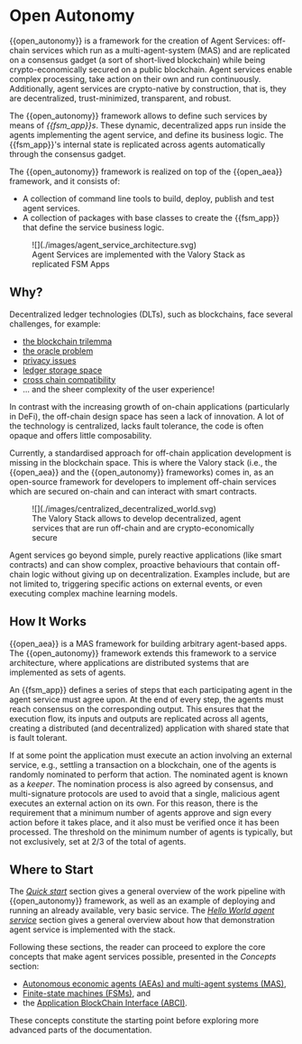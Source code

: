 # Open Autonomy

{{open_autonomy}} is a framework for the creation of Agent Services: off-chain services which run as a multi-agent-system (MAS) and are replicated on a consensus gadget (a sort of short-lived blockchain) while being crypto-economically secured on a public blockchain. Agent services enable complex processing, take action on their own and run continuously. Additionally, agent services are crypto-native by construction, that is, they are decentralized, trust-minimized, transparent, and robust.

The {{open_autonomy}} framework allows to define such services by means of _{{fsm_app}}s_. These dynamic, decentralized apps run inside the agents implementing the agent service, and define its business logic. The {{fsm_app}}'s internal state is replicated across agents automatically through the consensus gadget.

The {{open_autonomy}} framework is realized on top of the {{open_aea}} framework, and it consists of:

* A collection of command line tools to build, deploy, publish and  test agent services.
* A collection of packages with base classes to create the {{fsm_app}} that define the service business logic.


<figure markdown>
![](./images/agent_service_architecture.svg)
<figcaption>Agent Services are implemented with the Valory Stack as replicated FSM Apps</figcaption>
</figure>

## Why?
Decentralized ledger technologies (DLTs), such as blockchains, face several challenges, for example:

* [the blockchain trilemma](https://www.ledger.com/academy/what-is-the-blockchain-trilemma)
* [the oracle problem](https://encyclopedia.pub/entry/2959)
* [privacy issues](https://en.wikipedia.org/wiki/Privacy_and_blockchain)
* [ledger storage space](https://cointelegraph.com/news/how-can-blockchain-improve-data-storage)
* [cross chain compatibility](https://101blockchains.com/blockchain-interoperability/)
* ... and the sheer complexity of the user experience!

In contrast with the increasing growth of on-chain applications (particularly in DeFi), the off-chain design space has seen a lack of innovation. A lot of the technology is centralized, lacks fault tolerance, the code is often opaque and offers little composability.


Currently, a standardised approach for off-chain application development is missing in the blockchain space. This is where the Valory stack (i.e., the {{open_aea}} and the {{open_autonomy}} frameworks) comes in, as an open-source framework for developers to implement off-chain services which are secured on-chain and can interact with smart contracts.


<figure markdown>
![](./images/centralized_decentralized_world.svg)
<figcaption>The Valory Stack allows to develop decentralized, agent services that are run off-chain and are crypto-economically secure</figcaption>
</figure>


Agent services go beyond simple, purely
reactive applications (like smart contracts) and can show complex, proactive behaviours that contain off-chain logic without giving up on decentralization. Examples include, but are not limited to, triggering specific actions on external events, or even executing complex machine learning models.


## How It Works

{{open_aea}} is a MAS framework for building
arbitrary agent-based apps. The {{open_autonomy}} framework extends this framework to a service architecture, where applications are distributed systems that are implemented as sets of agents.

An {{fsm_app}} defines a series of steps that each participating agent in the agent service must agree upon. At the end of every step, the agents must reach consensus on the corresponding output. This ensures that the execution flow, its inputs and outputs are replicated across all agents, creating a distributed (and decentralized) application with shared state that is fault tolerant.

If at some point the application must execute an action involving an external service, e.g.,
settling a transaction on a blockchain, one of the agents is randomly nominated to perform that action. The nominated agent is known as a _keeper_. The nomination process is also agreed by consensus, and multi-signature protocols are used to avoid that a single, malicious agent executes an external action on its own.
For this reason, there is the requirement that a minimum number of agents approve and sign every action before it takes place, and it also must be verified once it has been processed. The threshold on the minimum number of agents is typically, but not exclusively, set at 2/3 of the total of agents.

## Where to Start

The [_Quick start_](./quick_start.md) section gives a general overview of the work pipeline with {{open_autonomy}} framework, as well as an example of deploying and running an already available, very basic service. The [_Hello World agent service_](./hello_world_agent_service.md) section gives a general overview about how that demonstration agent service is implemented with the stack.

Following these sections, the reader can proceed to explore the core concepts that make agent services possible, presented in the _Concepts_ section:

- [Autonomous economic agents (AEAs) and multi-agent systems (MAS)](./aea.md),
- [Finite-state machines (FSMs)](./fsm.md), and
- the [Application BlockChain Interface (ABCI)](./abci.md).

These concepts constitute the starting point before exploring more advanced parts of the documentation.
